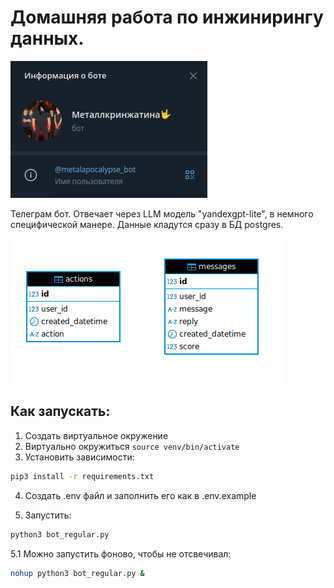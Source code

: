 # Домашняя работа по инжинирингу данных.

![Альтернативный текст для картинки](images/logo.png)

Телеграм бот. 
Отвечает через LLM модель "yandexgpt-lite", в немного специфической манере.
Данные кладутся сразу в БД postgres.

![О боте](images/diagram.png)


## Как запускать:
1. Создать виртуальное окружение
2. Виртуально окружиться `source venv/bin/activate`
3. Установить зависимости:
```bash
pip3 install -r requirements.txt
```
4. Создать .env файл и заполнить его как в .env.example

5. Запустить:
```bash
python3 bot_regular.py
```

5.1 Можно запустить фоново, чтобы не отсвечивал:
```bash
nohup python3 bot_regular.py &
```
